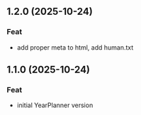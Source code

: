 ## 1.2.0 (2025-10-24)

### Feat

- add proper meta to html, add human.txt

## 1.1.0 (2025-10-24)

### Feat

- initial YearPlanner version
